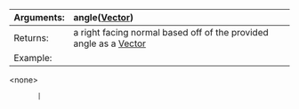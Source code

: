 | Arguments: | angle([Vector](Vector.md)) |
|:-----------|:---------------------------|
| Returns:   | a right facing normal based off of the provided angle as a [Vector](Vector.md) |
| Example:   | 

&lt;none&gt;

           |